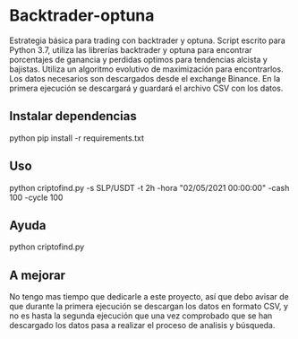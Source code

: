 # Backtrader-optuna
Estrategia básica para trading con backtrader y optuna.
Script escrito para Python 3.7, utiliza las librerías backtrader y optuna para encontrar porcentajes de ganancia y perdidas optimos para tendencias alcista y bajistas.
Utiliza un algoritmo evolutivo de maximización para encontrarlos.
Los datos necesarios son descargados desde el exchange Binance.
En la primera ejecución se descargará y guardará el archivo CSV con los datos.

## Instalar dependencias
python pip install -r requirements.txt

## Uso
python criptofind.py -s SLP/USDT -t 2h -hora "02/05/2021 00:00:00" -cash 100 -cycle 100

## Ayuda
python criptofind.py

## A mejorar
No tengo mas tiempo que dedicarle a este proyecto, así que debo avisar de que durante la primera ejecución se descargan los datos en formato CSV, y no es hasta la segunda ejecución que una vez comprobado que se han descargado los datos pasa a realizar el proceso de analisis y búsqueda.
